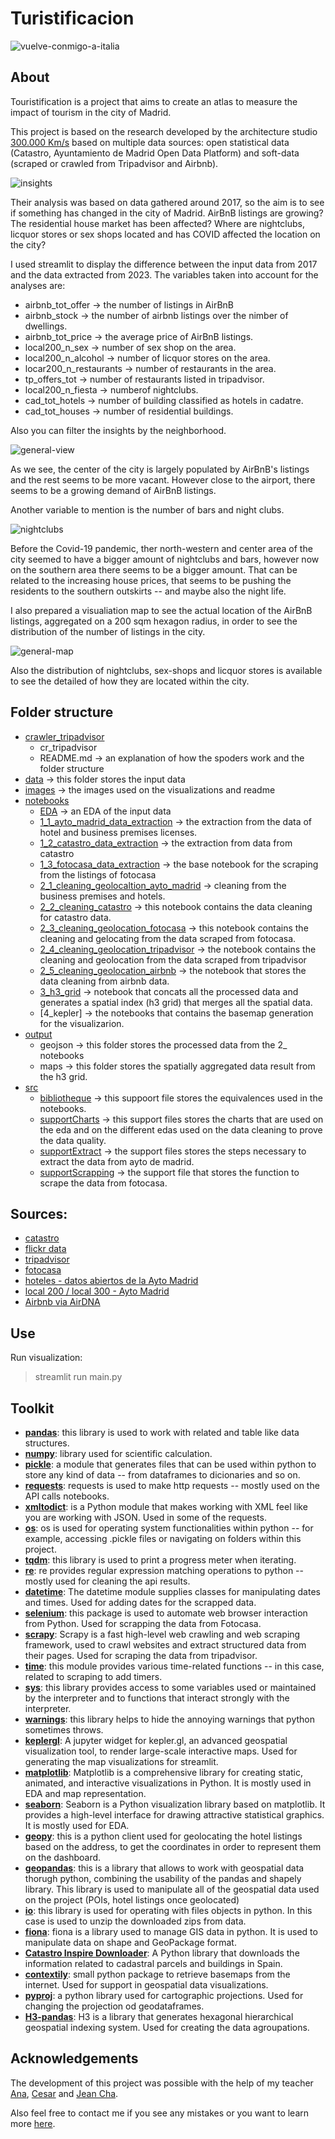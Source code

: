 # Turistificacion

![vuelve-conmigo-a-italia](https://external-preview.redd.it/Z-pyFGD7zmixm9Uk_LRH2XA6oIN1Tg-a1Dxp2YAELTQ.jpg?auto=webp&s=02d907f1cc31ff1b55c6220780d19e5ee1df1932)

##  About

Touristification is a project that aims to create an atlas to measure the impact of tourism in the city of Madrid.

This project is based on the research developed by the architecture studio [300.000 Km/s](http://turistificacion.300000kms.net/) based on multiple data sources: open statistical data (Catastro, Ayuntamiento de Madrid Open Data Platform) and soft-data (scraped or crawled from Tripadvisor and Airbnb).

![insights](images/insights.jpg)

Their analysis was based on data gathered around 2017, so the aim is to see if something has changed in the city of Madrid. AirBnB listings are growing? The residential house market has been affected? Where are nightclubs, licquor stores or sex shops located and has COVID affected the location on the city?

I used streamlit to display the difference between the input data from 2017 and the data extracted from 2023. The variables taken into account for the analyses are:

- airbnb_tot_offer -> the number of listings in AirBnB
- airbnb_stock -> the number of airbnb listings over the nimber of dwellings.
- airbnb_tot_price -> the average price of AirBnB listings. 
- local200_n_sex -> number of sex shop on the area.
- local200_n_alcohol -> number of licquor stores on the area.
- locar200_n_restaurants -> number of restaurants in the area.
- tp_offers_tot -> number of restaurants listed in tripadvisor.
- local200_n_fiesta -> numberof nightclubs.
- cad_tot_hotels -> number of building classified as hotels in cadatre.
- cad_tot_houses -> number of residential buildings.

Also you can filter the insights by the neighborhood.

![general-view](images/general-view.jpeg)

As we see, the center of the city is largely populated by AirBnB's listings and the rest seems to be more vacant. However close to the airport, there seems to be a growing demand of AirBnB listings.

Another variable to mention is the number of bars and night clubs.

![nightclubs](images/nightclubs.jpg)

Before the Covid-19 pandemic, ther north-western and center area of the city seemed to have a bigger amount of nightclubs and bars, however now on the southern area there seems to be a bigger amount. That can be related to the increasing house prices, that seems to be pushing the residents to the southern outskirts -- and maybe also the night life.

I also prepared a visualiation map to see the actual location of the AirBnB listings, aggregated on a 200 sqm hexagon radius, in order to see the distribution of the number of listings in the city.

![general-map](images/map.jpg)

Also the distribution of nightclubs, sex-shops and licquor stores is available to see the detailed of how they are located within the city.

## Folder structure

- [crawler_tripadvisor](crawler_tripadvisor/)
    - cr_tripadvisor
    - README.md -> an explanation of how the spoders work and the folder structure
- [data](data/) -> this folder stores the input data
- [images](images/) -> the images used on the visualizations and readme
- [notebooks](notebooks/) 
    - [EDA](notebooks/0_EDA.ipynb) -> an EDA of the input data
    - [1_1_ayto_madrid_data_extraction](notebooks/1_1_ayto_madrid_data_extraction.ipynb) -> the extraction from the data of hotel and business premises licenses.
    - [1_2_catastro_data_extraction](notebooks/1_2_catastro_data_extraction.ipynb) -> the extraction from data from catastro
    - [1_3_fotocasa_data_extraction](notebooks/1_3_fotocasa_data_extraction.ipynb) -> the base notebook for the scraping from the listings of fotocasa
    - [2_1_cleaning_geolocaltion_ayto_madrid](notebooks/2_1_cleaning_geolocation_ayto_madrid.ipynb) -> cleaning from the business premises and hotels.
    - [2_2_cleaning_catastro](notebooks/2_2_cleaning_catastro.ipynb) -> this notebook contains the data cleaning for catastro data.
    - [2_3_cleaning_geolocation_fotocasa](notebooks/2_3_cleaning_geolocation_fotocasa.ipynb) -> this notebook contains the cleaning and gelocating from the data scraped from fotocasa.
    - [2_4_cleaning_geolocation_tripadvisor](notebooks/2_4_cleaning_geolocation_tripadvisor_.ipynb) -> the notebook contains the cleaning and geolocation from the data scraped from tripadvisor
    - [2_5_cleaning_geolocation_airbnb](notebooks/2_5_cleaning_geolocation_airbnb.ipynb) -> the notebook that stores the data cleaning from airbnb data.
    - [3_h3_grid](notebooks/3_h3_grid.ipynb) -> notebook that concats all the processed data and generates a spatial index (h3 grid) that merges all the spatial data.
    - [4_kepler] -> the notebooks that contains the basemap generation for the visualizarion.
- [output](output/) 
    - geojson -> this folder stores the processed data from the 2_ notebooks
    - maps -> this folder stores the spatially aggregated data result from the h3 grid.
- [src](src/)
    - [bibliotheque](src/bibliotheque.py) -> this suppoort file stores the equivalences used in the notebooks.
    - [supportCharts](src/supportCharts.py) -> this support files stores the charts that are used on the eda and on the different edas used on the data cleaning to prove the data quality.
    - [supportExtract](src/supportExtract.py) -> the support files stores the steps necessary to extract the data from ayto de madrid.
    - [supportScrapping](src/supportScrapping.py) -> the support file that stores the function to scrape the data from fotocasa.

## Sources:
- [catastro](https://www.catastro.minhap.es/webinspire/index.html)
- [flickr data]()
- [tripadvisor]()
- [fotocasa]()
- [hoteles - datos abiertos de la Ayto Madrid](https://datos.madrid.es/sites/v/index.jsp?vgnextoid=df42a73970504510VgnVCM2000001f4a900aRCRD&vgnextchannel=374512b9ace9f310VgnVCM100000171f5a0aRCRD)
- [local 200 / local 300 - Ayto Madrid](https://datos.madrid.es/sites/v/index.jsp?vgnextoid=66665cde99be2410VgnVCM1000000b205a0aRCRD&vgnextchannel=374512b9ace9f310VgnVCM100000171f5a0aRCRD)
- [Airbnb via AirDNA](http://insideairbnb.com/get-the-data)

## Use

Run visualization:
> streamlit run main.py 

## Toolkit
- [**pandas**](https://pypi.org/project/pandas/): this library is used to work with related and table like data structures.
- [**numpy**](https://pypi.org/project/numpy/): library used for scientific calculation.
- [**pickle**](https://docs.python.org/3/library/pickle.html): a module that generates files that can be used within python to store any kind of data -- from dataframes to dicionaries and so on.
- [**requests**](https://pypi.org/project/requests/): requests is used to make http requests -- mostly used on the API calls notebooks.
- [**xmltodict**](https://pypi.org/project/xmltodict/): is a Python module that makes working with XML feel like you are working with JSON. Used in some of the requests.
- [**os**](https://docs.python.org/es/3.10/library/os.html): os is used for operating system functionalities within python -- for example, accessing .pickle files or navigating on folders within this project.
- [**tqdm**](https://pypi.org/project/tqdm/): this library is used to print a progress meter when iterating.
- [**re**](https://docs.python.org/3/library/re.html): re provides regular expression matching operations to python -- mostly used for cleaning the api results.
- [**datetime**](https://docs.python.org/3/library/datetime.html): The datetime module supplies classes for manipulating dates and times. Used for adding dates for the scrapped data.
- [**selenium**](https://pypi.org/project/selenium/): this package is used to automate web browser interaction from Python. Used for scrapping the data from Fotocasa.
- [**scrapy**](https://pypi.org/project/Scrapy/): Scrapy is a fast high-level web crawling and web scraping framework, used to crawl websites and extract structured data from their pages. Used for scraping the data from tripadvisor.
- [**time**](https://docs.python.org/3/library/time.html): this module provides various time-related functions -- in this case, related to scraping to add timers.
- [**sys**](https://docs.python.org/3/library/sys.html): this library provides access to some variables used or maintained by the interpreter and to functions that interact strongly with the interpreter.
- [**warnings**](https://docs.python.org/3/library/warnings.html): this library helps to hide the annoying warnings that python sometimes throws.
- [**keplergl**](https://pypi.org/project/keplergl/): A jupyter widget for kepler.gl, an advanced geospatial visualization tool, to render large-scale interactive maps. Used for generating the map visualizations for streamlit.
- [**matplotlib**](https://pypi.org/project/matplotlib/): Matplotlib is a comprehensive library for creating static, animated, and interactive visualizations in Python. It is mostly used in EDA and map representation.
- [**seaborn**](https://pypi.org/project/seaborn/): Seaborn is a Python visualization library based on matplotlib. It provides a high-level interface for drawing attractive statistical graphics. It is mostly used for EDA.
- [**geopy**](https://pypi.org/project/geopy/): this is a python client used for geolocating the hotel listings based on the address, to get the coordinates in order to represent them on the dashboard.
- [**geopandas**](https://pypi.org/project/geopandas/): this is a library that allows to work with geospatial data thorugh python, combining the usability of the pandas and shapely library. This library is used to manipulate all of the geospatial data used on the project (POIs, hotel listings once geolocated)
- [**io**](https://docs.python.org/3/library/io.html): this library is used for operating with files objects in python. In this case is used to unzip the downloaded zips from data.
- [**fiona**](https://pypi.org/project/Fiona/): fiona is a library used to manage GIS data in python. It is used to manipulate data on shape and GeoPackage format.
- [**Catastro Inspire Downloader**](https://pypi.org/project/CatastroInspireDownloader/): A Python library that downloads the information related to cadastral parcels and buildings in Spain.
- [**contextily**](https://pypi.org/project/contextily/): small python package to retrieve basemaps from the internet. Used for support in geospatial data visualizations.
- [**pyproj**](https://pypi.org/project/pyproj/): a python library used for cartographic projections. Used for changing the projection od geodataframes. 
- [**H3-pandas**](https://h3-pandas.readthedocs.io/en/latest/): H3 is a library that generates hexagonal hierarchical geospatial indexing system. Used for creating the data agroupations.

## Acknowledgements

The development of this project was possible with the help of my teacher [Ana](https://www.linkedin.com/in/ana-garcia-garcia-090a5058?miniProfileUrn=urn%3Ali%3Afs_miniProfile%3AACoAAAxBzWwBZPZEPf67SF_Sml5a7dUrPKlT2BA&lipi=urn%3Ali%3Apage%3Ad_flagship3_search_srp_all%3BNLhJzc54Sq2TtZXPk8mNqg%3D%3D), [Cesar](https://www.linkedin.com/in/cesar-valle-iturriaga?miniProfileUrn=urn%3Ali%3Afs_miniProfile%3AACoAADnW_GcBlDE79-gPyr8h2PlMAlf5J_DWSZQ&lipi=urn%3Ali%3Apage%3Ad_flagship3_search_srp_all%3BvICojuuzRV%2BEChVxgxL6Cg%3D%3D) and [Jean Cha](https://www.linkedin.com/in/jeancharlesyamada?miniProfileUrn=urn%3Ali%3Afs_miniProfile%3AACoAABrrjKUBJ8xYPKt6ffiDou2_VsEBzBj9p80&lipi=urn%3Ali%3Apage%3Ad_flagship3_search_srp_all%3BErY77kNORJeXVe1TZ8quoQ%3D%3D).

Also feel free to contact me if you see any mistakes or you want to learn more [here](mailto:annassanchez@gmail.com).